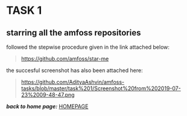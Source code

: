 # TASK 1

## starring all the amfoss repositories

followed the stepwise procedure given in the link attached below:
>https://github.com/amfoss/star-me 

the succesful screenshot has also been attached here:
>https://github.com/AdityaAshvin/amfoss-tasks/blob/master/task%201/Screenshot%20from%202019-07-23%2009-48-47.png

***back to home page:*** [HOMEPAGE]( https://github.com/AdityaAshvin/amfoss-tasks)
